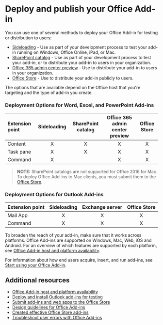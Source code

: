 
# Deploy and publish your Office Add-in


You can use one of several methods to deploy your Office Add-in for testing or distribution to users:

- [Sideloading](../testing/create-a-network-shared-folder-catalog-for-task-pane-and-content-add-ins.md) - Use as part of your development process to test your add-in running on Windows, Office Online, iPad, or Mac.
- [SharePoint catalog](publish-task-pane-and-content-add-ins-to-an-add-in-catalog.md) - Use as part of your development process to test your add-in, or to distribute your add-in to users in your organization.
- [Office 365 admin center preview](https://support.office.com/en-ie/article/Deploy-Office-Add-Ins-in-Office-365-737e8c86-be63-44d7-bf02-492fa7cd9c3f?ui=en-US&rs=en-IE&ad=IE) - Use to distribute your add-in to users in your organization.
- [Office Store] - Use to distribute your add-in publicly to users.

The options that are available depend on the Office host that you're targeting and the type of add-in you create.

### Deployment Options for Word, Excel, and PowerPoint Add-ins

| Extension point            | Sideloading | SharePoint catalog | Office 365 admin center preview | Office Store |
|:----------------|:-----------:|:------------------:|:-------------------------------:|:------------:|
| Content         | X           | X                  | X                               | X            |
| Task pane       | X           | X                  | X                               | X            |
| Command 		  | X           |                    | X                               | X            |

> **NOTE:** SharePoint catalogs are not supported for Office 2016 for Mac. To deploy Office Add-ins to Mac clients, you must submit them to the [Office Store].    

### Deployment Options for Outlook Add-ins

| Extension point     | Sideloading | Exchange server | Office Store |
|:---------|:-----------:|:---------------:|:------------:|
| Mail App | X           | X               | X            |
| Command  | X           | X               | X            |

To broaden the reach of your add-in, make sure that it works across platforms. Office Add-ins are supported on Windows, Mac, Web, iOS and Android. For an overview of which features are supported by each platform, see [Office Add-in host and platform availability].   

For information about how end users acquire, insert, and run add-ins, see [Start using your Office Add-in](https://support.office.com/en-ie/article/Start-using-your-Office-Add-in-82e665c4-6700-4b56-a3f3-ef5441996862?ui=en-US&rs=en-IE&ad=IE).

## Additional resources

- [Office Add-in host and platform availability]
- [Deploy and install Outlook add-ins for testing](../outlook/testing-and-tips.md) 
- [Submit add-ins and web apps to the Office Store][Office Store]
- [Design guidelines for Office Add-ins](../design/add-in-design)
- [Created effective Office Store add-ins](https://msdn.microsoft.com/en-us/library/jj635874.aspx)
- [Troubleshoot user errors with Office Add-ins](../testing/testing-and-troubleshooting.md)

[Office Store]: http://msdn.microsoft.com/library/ff075782-1303-4517-91cc-b3d730e9b9ae%28Office.15%29.aspx
[Office Add-in host and platform availability]: http://dev.office.com/add-in-availability
